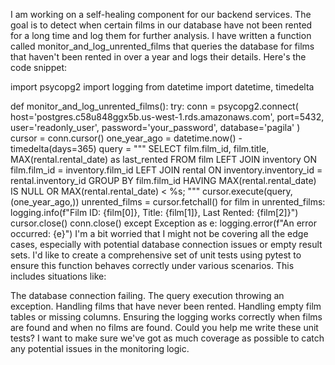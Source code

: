 I am working on a self-healing component for our backend services. The goal is to detect when certain films in our database have not been rented for a long time and log them for further analysis. I have written a function called monitor_and_log_unrented_films that queries the database for films that haven't been rented in over a year and logs their details. Here's the code snippet:

import psycopg2
import logging
from datetime import datetime, timedelta

def monitor_and_log_unrented_films():
    try:
        conn = psycopg2.connect(
            host='postgres.c58u848ggx5b.us-west-1.rds.amazonaws.com',
            port=5432,
            user='readonly_user',
            password='your_password',
            database='pagila'
        )
        cursor = conn.cursor()
        one_year_ago = datetime.now() - timedelta(days=365)
        query = """
        SELECT film.film_id, film.title, MAX(rental.rental_date) as last_rented
        FROM film
        LEFT JOIN inventory ON film.film_id = inventory.film_id
        LEFT JOIN rental ON inventory.inventory_id = rental.inventory_id
        GROUP BY film.film_id
        HAVING MAX(rental.rental_date) IS NULL OR MAX(rental.rental_date) < %s;
        """
        cursor.execute(query, (one_year_ago,))
        unrented_films = cursor.fetchall()
        for film in unrented_films:
            logging.info(f"Film ID: {film[0]}, Title: {film[1]}, Last Rented: {film[2]}")
        cursor.close()
        conn.close()
    except Exception as e:
        logging.error(f"An error occurred: {e}")
I'm a bit worried that I might not be covering all the edge cases, especially with potential database connection issues or empty result sets. I'd like to create a comprehensive set of unit tests using pytest to ensure this function behaves correctly under various scenarios. This includes situations like:

The database connection failing.
The query execution throwing an exception.
Handling films that have never been rented.
Handling empty film tables or missing columns.
Ensuring the logging works correctly when films are found and when no films are found.
Could you help me write these unit tests? I want to make sure we've got as much coverage as possible to catch any potential issues in the monitoring logic.